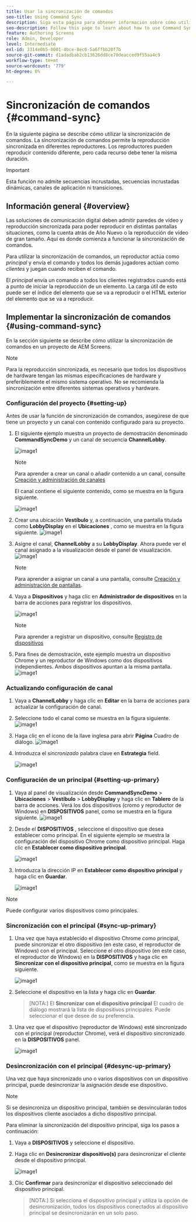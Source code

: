```yaml
---
title: Usar la sincronización de comandos
seo-title: Using Command Sync
description: Siga esta página para obtener información sobre cómo utilizar la sincronización de comandos.
seo-description: Follow this page to learn about how to use Command Sync.
feature: Authoring Screens
role: Admin, Developer
level: Intermediate
exl-id: 3314e0b5-0001-4bce-8ec6-5a6ffbb20f7b
source-git-commit: d1adadbab2cb13626dd8ce70deacced9f55aa4c9
workflow-type: tm+mt
source-wordcount: '779'
ht-degree: 0%

---
```


# Sincronización de comandos {#command-sync}

En la siguiente página se describe cómo utilizar la sincronización de comandos. La sincronización de comandos permite la reproducción sincronizada en diferentes reproductores. Los reproductores pueden reproducir contenido diferente, pero cada recurso debe tener la misma duración.

>[!IMPORTANT]
>
>Esta función no admite secuencias incrustadas, secuencias incrustadas dinámicas, canales de aplicación ni transiciones.

## Información general {#overview}

Las soluciones de comunicación digital deben admitir paredes de vídeo y reproducción sincronizada para poder reproducir en distintas pantallas situaciones, como la cuenta atrás de Año Nuevo o la reproducción de vídeo de gran tamaño. Aquí es donde comienza a funcionar la sincronización de comandos.

Para utilizar la sincronización de comandos, un reproductor actúa como *principal* y envía el comando y todos los demás jugadores actúan como *clientes* y juegan cuando reciben el comando.

El *principal* envía un comando a todos los clientes registrados cuando está a punto de iniciar la reproducción de un elemento. La carga útil de esto puede ser el índice del elemento que se va a reproducir o el HTML exterior del elemento que se va a reproducir.

## Implementar la sincronización de comandos {#using-command-sync}

En la sección siguiente se describe cómo utilizar la sincronización de comandos en un proyecto de AEM Screens.

>[!NOTE]
>
>Para la reproducción sincronizada, es necesario que todos los dispositivos de hardware tengan las mismas especificaciones de hardware y preferiblemente el mismo sistema operativo. No se recomienda la sincronización entre diferentes sistemas operativos y hardware.

### Configuración del proyecto {#setting-up}

Antes de usar la función de sincronización de comandos, asegúrese de que tiene un proyecto y un canal con contenido configurado para su proyecto.

1. El siguiente ejemplo muestra un proyecto de demostración denominado **CommandSyncDemo** y un canal de secuencia **ChannelLobby**.

   ![image1](assets/command-sync/command-sync1-1.png)

   >[!NOTE]
   >
   >Para aprender a crear un canal o añadir contenido a un canal, consulte [Creación y administración de canales](/help/user-guide/managing-channels.md)

   El canal contiene el siguiente contenido, como se muestra en la figura siguiente.

   ![image1](assets/command-sync/command-sync2-1.png)

1. Crear una ubicación **Vestíbulo** y, a continuación, una pantalla titulada como **LobbyDisplay** en el **Ubicaciones** , como se muestra en la figura siguiente.
   ![image1](assets/command-sync/command-sync3-1.png)

1. Asigne el canal, **ChannelLobby** a su **LobbyDisplay**. Ahora puede ver el canal asignado a la visualización desde el panel de visualización.
   ![image1](assets/command-sync/command-sync4-1.png)

   >[!NOTE]
   >
   >Para aprender a asignar un canal a una pantalla, consulte [Creación y administración de pantallas](/help/user-guide/managing-displays.md).

1. Vaya a **Dispositivos** y haga clic en **Administrador de dispositivos** en la barra de acciones para registrar los dispositivos.

   ![image1](assets/command-sync5.png)

   >[!NOTE]
   >
   >Para aprender a registrar un dispositivo, consulte [Registro de dispositivos](/help/user-guide/device-registration.md)

1. Para fines de demostración, este ejemplo muestra un dispositivo Chrome y un reproductor de Windows como dos dispositivos independientes. Ambos dispositivos apuntan a la misma pantalla.
   ![image1](assets/command-sync6.png)

### Actualizando configuración de canal

1. Vaya a **ChannelLobby** y haga clic en **Editar** en la barra de acciones para actualizar la configuración de canal.

1. Seleccione todo el canal como se muestra en la figura siguiente.
   ![image1](assets/command-sync/command-sync7-1.png)

1. Haga clic en el icono de la llave inglesa para abrir **Página** Cuadro de diálogo.
   ![image1](assets/command-sync/command-sync8-1.png)

1. Introduzca el *sincronizado* palabra clave en **Estrategia** field.

   ![image1](assets/command-sync/command-sync9-1.png)


### Configuración de un principal {#setting-up-primary}

1. Vaya al panel de visualización desde **CommandSyncDemo** > **Ubicaciones**  > **Vestíbulo** > **LobbyDisplay** y haga clic en **Tablero** de la barra de acciones.
Verá los dos dispositivos (cromo y reproductor de Windows) en **DISPOSITIVOS** panel, como se muestra en la figura siguiente.
   ![image1](assets/command-sync/command-sync10-1.png)

1. Desde el **DISPOSITIVOS** , seleccione el dispositivo que desea establecer como principal. En el siguiente ejemplo se muestra la configuración del dispositivo Chrome como dispositivo principal. Haga clic en **Establecer como dispositivo principal**.

   ![image1](assets/command-sync/command-sync11-1.png)

1. Introduzca la dirección IP en **Establecer como dispositivo principal** y haga clic en **Guardar**.

   ![image1](assets/command-sync/command-sync12-1.png)

>[!NOTE]
>
>Puede configurar varios dispositivos como principales.

### Sincronización con el principal {#sync-up-primary}

1. Una vez que haya establecido el dispositivo Chrome como principal, puede sincronizar el otro dispositivo (en este caso, el reproductor de Windows) con el principal.
Seleccione el otro dispositivo (en este caso, el reproductor de Windows) en la **DISPOSITIVOS** y haga clic en **Sincronizar con el dispositivo principal**, como se muestra en la figura siguiente.

   ![image1](assets/command-sync/command-sync13-1.png)

1. Seleccione el dispositivo en la lista y haga clic en **Guardar**.

   >[NOTA:]
   > El **Sincronizar con el dispositivo principal** El cuadro de diálogo mostrará la lista de dispositivos principales. Puede seleccionar el que desee de su preferencia.

1. Una vez que el dispositivo (reproductor de Windows) esté sincronizado con el principal (reproductor Chrome), verá el dispositivo sincronizado en la **DISPOSITIVOS** panel.

   ![image1](assets/command-sync/command-sync14-1.png)

### Desincronización con el principal {#desync-up-primary}

Una vez que haya sincronizado uno o varios dispositivos con un dispositivo principal, puede desincronizar la asignación desde ese dispositivo.

>[!NOTE]
>
>Si se desincroniza un dispositivo principal, también se desvincularán todos los dispositivos cliente asociados a dicho dispositivo principal.

Para eliminar la sincronización del dispositivo principal, siga los pasos a continuación:

1. Vaya a **DISPOSITIVOS** y seleccione el dispositivo.

1. Haga clic en **Desincronizar dispositivo(s)** para desincronizar el cliente desde el dispositivo principal.

   ![image1](assets/command-sync/command-sync15-1.png)

1. Clic **Confirmar** para desincronizar el dispositivo seleccionado del dispositivo principal.

   >[NOTA:]
   > Si selecciona el dispositivo principal y utiliza la opción de desincronización, todos los dispositivos conectados al dispositivo principal se desincronizarán en un solo paso.
